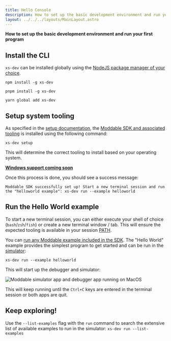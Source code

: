```yaml
---
title: Hello Console
description: How to set up the basic development environment and run your first program
layout: ../../../layouts/MainLayout.astro
---
```


**How to set up the basic development environment and run your first program**

## Install the CLI

`xs-dev` can be installed globally using the [NodeJS package manager of your choice](./00-prepare#nodejs-package-manager-optional).

```
npm install -g xs-dev
```

```
pnpm install -g xs-dev
```

```
yarn global add xs-dev
```

## Setup system tooling

As specified in the [setup documentation](../features/setup), the [Moddable SDK and associated tooling](https://github.com/Moddable-OpenSource/moddable/blob/public/documentation/tools/tools.md) is installed using the following command:

```
xs-dev setup
```

This will determine the correct tooling to install based on your operating system.

**[Windows support coming soon](https://github.com/HipsterBrown/xs-dev/pull/53)**

Once this process is done, you should see a success message:

```
Moddable SDK successfully set up! Start a new terminal session and run the "helloworld example": xs-dev run --example helloworld
```

## Run the Hello World example

To start a new terminal session, you can either execute your shell of choice (`bash`/`zsh`/`fish`) or create a new terminal window / tab. This will ensure the expected tooling is available in your session [PATH](https://en.wikipedia.org/wiki/PATH_(variable)).

You can [run any Moddable example included in the SDK](../features/run#moddable-examples). The "Hello World" example provides the simplest program to get started and can be run in the [simulator](https://github.com/Moddable-OpenSource/moddable/blob/public/documentation/tools/tools.md#simulator):

```
xs-dev run --example helloworld
```

This will start up the debugger and simulator:

![Moddable simulator app and debugger app running on MacOS](/xs-dev/run-hello-world.png)

This will keep running until the `Ctrl+C` keys are entered in the terminal session or both apps are quit.

## Keep exploring!

Use the `--list-examples` flag with the `run` command to search the extensive list of available examples to run in the simulator: `xs-dev run --list-examples`

